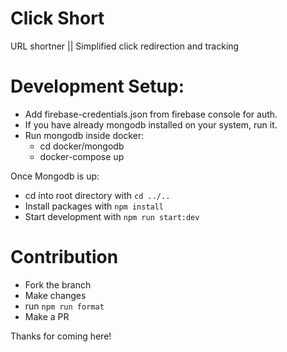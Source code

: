 # Click Short

URL shortner || Simplified click redirection and tracking

# Development Setup:
- Add firebase-credentials.json from firebase console for auth.
- If you have already mongodb installed on your system, run it.
- Run mongodb inside docker:
  - cd docker/mongodb
  - docker-compose up

Once Mongodb is up:
  - cd into root directory with `cd ../..`
  - Install packages with `npm install`
  - Start development with `npm run start:dev`

# Contribution
- Fork the branch
- Make changes
- run `npm run format`
- Make a PR

Thanks for coming here! 
